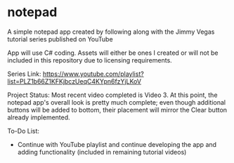 # notepad
A simple notepad app created by following along with the Jimmy Vegas tutorial series published on YouTube

App will use C# coding. Assets will either be ones I created or will not be included in this repository due to licensing requirements.

Series Link:
https://www.youtube.com/playlist?list=PLZ1b66Z1KFKjbczUeqC4KYpn6fzYjLKoV



Project Status:
Most recent video completed is Video 3.  At this point, the notepad app's overall look is pretty much complete; even though additional buttons will be added to bottom, their placement will mirror the Clear button already implemented.


To-Do List:
- Continue with YouTube playlist and continue developing the app and adding functionality (included in remaining tutorial videos)
